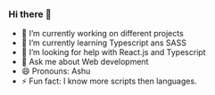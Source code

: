 ### Hi there 👋

- 🔭 I’m currently working on different projects
- 🌱 I’m currently learning Typescript ans SASS
- 🤔 I’m looking for help with React.js and Typescript
- 💬 Ask me about Web development
- 😄 Pronouns: Ashu
- ⚡ Fun fact: I know more scripts then languages.
<!---
### Spotify Playing 🎧

[<img src="https://github-spotify-live.vercel.app/api/spotify-playing" alt="Ashutosh Kumar Spotify Playing" width="350" />]

(https://open.spotify.com/user/31h3qxb347auzqvmoorjke24cgum) --->
